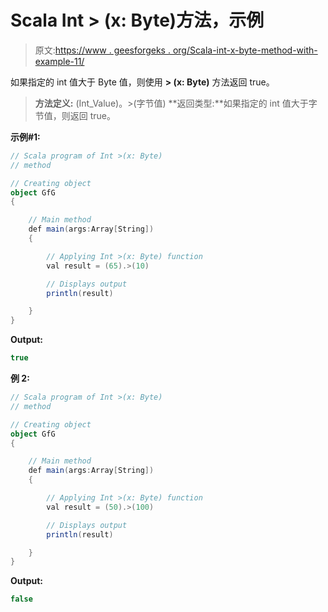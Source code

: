 # Scala Int > (x: Byte)方法，示例

> 原文:[https://www . geesforgeks . org/Scala-int-x-byte-method-with-example-11/](https://www.geeksforgeeks.org/scala-int-x-byte-method-with-example-11/)

如果指定的 int 值大于 Byte 值，则使用 **> (x: Byte)** 方法返回 true。

> **方法定义:** (Int_Value)。>(字节值)
> **返回类型:**如果指定的 int 值大于字节值，则返回 true。

**示例#1:**

```scala
// Scala program of Int >(x: Byte)
// method

// Creating object
object GfG
{ 

    // Main method
    def main(args:Array[String])
    {

        // Applying Int >(x: Byte) function
        val result = (65).>(10)

        // Displays output
        println(result)

    }
} 
```

**Output:**

```scala
true

```

**例 2:**

```scala
// Scala program of Int >(x: Byte)
// method

// Creating object
object GfG
{ 

    // Main method
    def main(args:Array[String])
    {

        // Applying Int >(x: Byte) function
        val result = (50).>(100)

        // Displays output
        println(result)

    }
} 
```

**Output:**

```scala
false

```